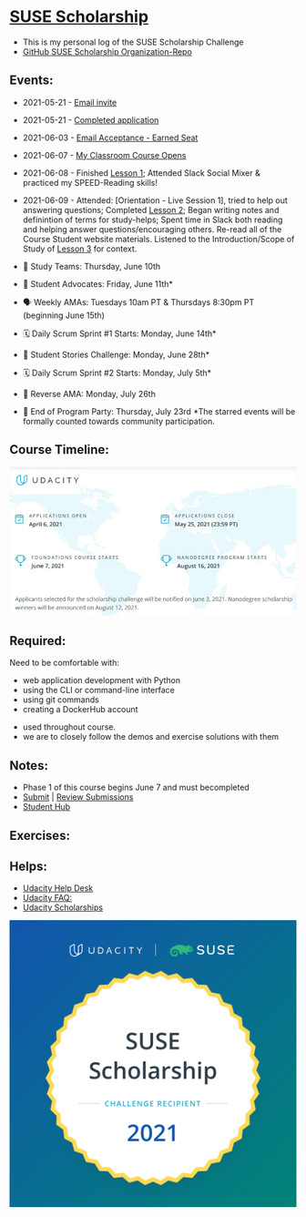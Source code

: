 # [SUSE Scholarship](https://www.udacity.com/scholarships/suse-cloud-native-foundations-scholarship)
* This is my personal log of the SUSE Scholarship Challenge 
* [GitHub SUSE Scholarship Organization-Repo](https://github.com/UdacityScholars)

## Events: 
* 2021-05-21 - [Email invite](https://github.com/EO4wellness/leary-leerie/blob/master/SUSE%20Scholarship/Images/2021-05-21-apply-now.jpg)
* 2021-05-21 - [Completed application](https://github.com/EO4wellness/leary-leerie/blob/master/SUSE%20Scholarship/Images/2021-05-21_SUSE-cloud-native-scholarship-app.jpg)
* 2021-06-03 - [Email Acceptance - Earned Seat](https://github.com/EO4wellness/leary-leerie/blob/master/SUSE%20Scholarship/Images/2021-06-03-Scholarship-Seat.jpg)
* 2021-06-07 - [My Classroom Course Opens]()
* 2021-06-08 - Finished [Lesson 1](https://github.com/EO4wellness/leary-leerie/blob/master/SUSE%20Scholarship/Lesson1.md); Attended Slack Social Mixer & practiced my SPEED-Reading skills! 
* 2021-06-09 - Attended: [Orientation - Live Session 1], tried to help out answering questions; Completed [Lesson 2](https://github.com/EO4wellness/leary-leerie/blob/master/SUSE%20Scholarship/Lesson2.md); Began writing notes and definintion of terms for study-helps; Spent time in Slack both reading and helping answer questions/encouraging others. Re-read all of the Course Student website materials.  Listened to the Introduction/Scope of Study of [Lesson 3](https://github.com/EO4wellness/leary-leerie/blob/master/SUSE%20Scholarship/Lesson3.md) for context. 


* 👥 Study Teams: Thursday, June 10th
* 💫 Student Advocates: Friday, June 11th* 
* 🗣 Weekly AMAs: Tuesdays 10am PT & Thursdays 8:30pm PT (beginning June 15th) 
* 🗓 Daily Scrum Sprint #1 Starts: Monday, June 14th*
* 📝 Student Stories Challenge: Monday, June 28th*
* 🗓 Daily Scrum Sprint #2 Starts: Monday, July 5th*
* 🔄 Reverse AMA: Monday, July 26th
* 🎉 End of Program Party: Thursday, July 23rd
*The starred events will be formally counted towards community participation.

## Course Timeline: 
![course-timeline](https://github.com/EO4wellness/leary-leerie/blob/master/SUSE%20Scholarship/Images/course-dates-outline.jpg)

## Required:
Need to be comfortable with:
- web application development with Python
- using the CLI or command-line interface
- using git commands
- creating a DockerHub account
* used throughout course. 
* we are to closely follow the demos and exercise solutions with them


## Notes: 
* Phase 1 of this course begins June 7 and must becompleted 
* [Submit](https://airtable.com/shrkteLETAwv5SKiw) | [Review Submissions](https://airtable.com/shryLSJS4CQslJBO9/tbl6A99RXoOm7DYSJ)
* [Student Hub](https://sites.google.com/udacity.com/suse-cloud-native-foundations/home)

## Exercises: 

## Helps: 
* [Udacity Help Desk](https://udacity.zendesk.com/hc/en-us)
* [Udacity FAQ:](https://www.udacity.com/contact)
* [Udacity Scholarships](https://www.udacity.com/scholarships)

![Amazement](https://github.com/EO4wellness/leary-leerie/blob/master/SUSE%20Scholarship/Images/2021-06-03_EO4Wellness_SUSE-scholarship-seat.png)
